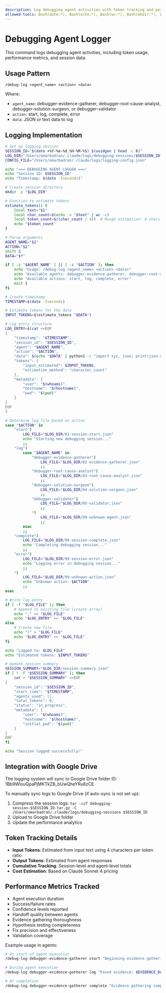 ```yaml
---
description: Log debugging agent activities with token tracking and performance metrics
allowed-tools: Bash(date:*), Bash(echo:*), Bash(wc:*), Bash(mkdir:*), Write
---
```


# Debugging Agent Logger

This command logs debugging agent activities, including token usage, performance metrics, and session data.

## Usage Pattern
```
/debug-log <agent_name> <action> <data>
```

Where:
- `agent_name`: debugger-evidence-gatherer, debugger-root-cause-analyst, debugger-solution-surgeon, or debugger-validator
- `action`: start, log, complete, error
- `data`: JSON or text data to log

## Logging Implementation

```bash
# Set up logging session
SESSION_ID="$(date +%Y-%m-%d_%H-%M-%S)_$(uuidgen | head -c 8)"
LOG_DIR="/Users/omarbadran/.claude/logs/debugging-sessions/$SESSION_ID"
CONFIG_FILE="/Users/omarbadran/.claude/logs/logging-config.json"

echo "=== DEBUGGING AGENT LOGGER ==="
echo "Session ID: $SESSION_ID"
echo "Timestamp: $(date -Iseconds)"

# Create session directory
mkdir -p "$LOG_DIR"

# Function to estimate tokens
estimate_tokens() {
    local text="$1"
    local char_count=$(echo -n "$text" | wc -c)
    local token_count=$((char_count / 4))  # Rough estimation: 4 chars per token
    echo "$token_count"
}

# Parse arguments
AGENT_NAME="$1"
ACTION="$2"
shift 2
DATA="$*"

if [ -z "$AGENT_NAME" ] || [ -z "$ACTION" ]; then
    echo "Usage: /debug-log <agent_name> <action> <data>"
    echo "Available agents: debugger-evidence-gatherer, debugger-root-cause-analyst, debugger-solution-surgeon, debugger-validator"
    echo "Available actions: start, log, complete, error"
    exit 1
fi

# Create timestamp
TIMESTAMP=$(date -Iseconds)

# Estimate tokens for the data
INPUT_TOKENS=$(estimate_tokens "$DATA")

# Log entry structure
LOG_ENTRY=$(cat <<EOF
{
    "timestamp": "$TIMESTAMP",
    "session_id": "$SESSION_ID",
    "agent": "$AGENT_NAME",
    "action": "$ACTION",
    "data": $(echo "$DATA" | python3 -c "import sys, json; print(json.dumps(sys.stdin.read()))" 2>/dev/null || echo "\"$DATA\""),
    "tokens": {
        "input_estimated": $INPUT_TOKENS,
        "estimation_method": "character_count"
    },
    "metadata": {
        "user": "$(whoami)",
        "hostname": "$(hostname)",
        "pwd": "$(pwd)"
    }
}
EOF
)

# Determine log file based on action
case "$ACTION" in
    "start")
        LOG_FILE="$LOG_DIR/01-session-start.json"
        echo "Starting new debugging session..."
        ;;
    "log")
        case "$AGENT_NAME" in
            "debugger-evidence-gatherer")
                LOG_FILE="$LOG_DIR/02-evidence-gatherer.json"
                ;;
            "debugger-root-cause-analyst")
                LOG_FILE="$LOG_DIR/03-root-cause-analyst.json"
                ;;
            "debugger-solution-surgeon") 
                LOG_FILE="$LOG_DIR/04-solution-surgeon.json"
                ;;
            "debugger-validator")
                LOG_FILE="$LOG_DIR/05-validator.json"
                ;;
            *)
                LOG_FILE="$LOG_DIR/99-unknown-agent.json"
                ;;
        esac
        ;;
    "complete")
        LOG_FILE="$LOG_DIR/98-session-complete.json"
        echo "Completing debugging session..."
        ;;
    "error")
        LOG_FILE="$LOG_DIR/99-session-error.json"
        echo "Logging error in debugging session..."
        ;;
    *)
        LOG_FILE="$LOG_DIR/99-unknown-action.json"
        echo "Unknown action: $ACTION"
        ;;
esac

# Write log entry
if [ -f "$LOG_FILE" ]; then
    # Append to existing file (create array)
    echo "," >> "$LOG_FILE"
    echo "$LOG_ENTRY" >> "$LOG_FILE"
else
    # Create new file
    echo "[" > "$LOG_FILE"
    echo "$LOG_ENTRY" >> "$LOG_FILE"
fi

echo "Logged to: $LOG_FILE"
echo "Estimated tokens: $INPUT_TOKENS"

# Update session summary
SESSION_SUMMARY="$LOG_DIR/session-summary.json"
if [ ! -f "$SESSION_SUMMARY" ]; then
    cat > "$SESSION_SUMMARY" <<EOF
{
    "session_id": "$SESSION_ID",
    "start_time": "$TIMESTAMP",
    "agents_used": [],
    "total_tokens": 0,
    "status": "in_progress",
    "metadata": {
        "user": "$(whoami)",
        "hostname": "$(hostname)",
        "initial_pwd": "$(pwd)"
    }
}
EOF
fi

echo "Session logged successfully!"
```

## Integration with Google Drive

The logging system will sync to Google Drive folder ID: 1Bb9WlouQpaPjMKTkZB_bUwQheYRu8zCE

To manually sync logs to Google Drive (if auto-sync is not set up):
1. Compress the session logs: `tar -czf debugging-session-$SESSION_ID.tar.gz -C /Users/omarbadran/.claude/logs/debugging-sessions $SESSION_ID`
2. Upload to Google Drive folder
3. Update the performance analytics

## Token Tracking Details

- **Input Tokens**: Estimated from input text using 4 characters per token ratio
- **Output Tokens**: Estimated from agent responses
- **Cumulative Tracking**: Session-level and agent-level totals
- **Cost Estimation**: Based on Claude Sonnet 4 pricing

## Performance Metrics Tracked

- Agent execution duration
- Success/failure rates  
- Confidence levels reported
- Handoff quality between agents
- Evidence gathering thoroughness
- Hypothesis testing completeness
- Fix precision and effectiveness
- Validation coverage

Example usage in agents:
```bash
# At start of agent execution
/debug-log debugger-evidence-gatherer start "Beginning evidence gathering for issue: $ISSUE_DESCRIPTION"

# During agent execution  
/debug-log debugger-evidence-gatherer log "Found evidence: $EVIDENCE_DATA"

# At completion
/debug-log debugger-evidence-gatherer complete "Evidence gathering complete. Confidence: HIGH. Hypotheses: 3"
```
